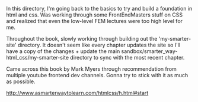 In this directory, I'm going back to the basics to try and build a foundation in html and css.
Was working through some FrontEndMasters stuff on CSS and realized that even the low-level FEM lectures were too high level for me.

Throughout the book, slowly working through building out the 'my-smarter-site' directory. 
It doesn't seem like every chapter updates the site so I'll have a copy of the changes + update the main sandbox/smarter_way-html_css/my-smarter-site directory to sync with the most recent chapter.

Came across this book by Mark Myers through recommendation from multiple youtube frontend dev channels. Gonna try to stick with it as much as possible.

http://www.asmarterwaytolearn.com/htmlcss/h.html#start